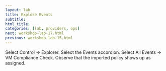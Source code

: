 ```yaml
---
layout: lab
title: Explore Events
subtitle:
html_title:
categories: [lab, providers, ops]
next: workshop-lab-17.html
previous: workshop-lab-15.html
---
```


Select Control → Explorer.
Select the Events accordion.
Select All Events → VM Compliance Check.
Observe that the imported policy shows up as assigned.
